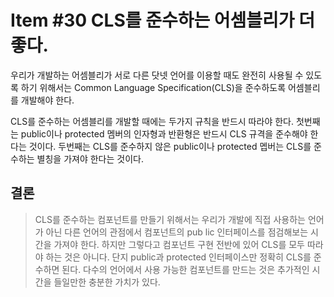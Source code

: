 # Item #30 CLS를 준수하는 어셈블리가 더 좋다.

우리가 개발하는 어셈블리가 서로 다른 닷넷 언어를 이용할 때도 완전히 사용될 수 있도록 하기 위해서는 Common Language Specification(CLS)을 준수하도록 어셈블리를 개발해야 한다.

CLS를 준수하는 어셈블리를 개발할 때에는 두가지 규칙을 반드시 따라야 한다. 첫번째는 public이나 protected 멤버의 인자형과 반환형은 반드시 CLS 규격을 준수해야 한다는 것이다. 두번째는 CLS를 준수하지 않은 public이나 protected 멥버는 CLS를 준수하는 별칭을 가져야 한다는 것이다.

## 결론
> CLS를 준수하는 컴포넌트를 만들기 위해서는 우리가 개발에 직접 사용하는 언어가 아닌 다른 언어의 관점에서 컴포넌트의 pub lic 인터페이스를 점검해보는 시간을 가져야 한다. 하지만 그렇다고 컴포넌트 구현 전반에 있어 CLS를 모두 따라야 하는 것은 아니다. 단지 public과 protected 인터페이스만 정확히 CLS를 준수하면 된다. 다수의 언어에서 사용 가능한 컴포넌트를 만드는 것은 추가적인 시간을 들일만한 충분한 가치가 있다.
